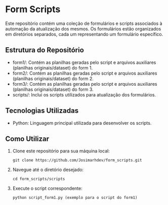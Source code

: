 # Form Scripts

Este repositório contém uma coleção de formulários e scripts associados à automação da atualização dos mesmos. Os formulários estão organizados em diretórios separados, cada um representando um formulário específico.

## Estrutura do Repositório

- form1/: Contém as planilhas geradas pelo script e arquivos auxiliares (planilhas originais/dataset) do form 1.
- form2/: Contém as planilhas geradas pelo script e arquivos auxiliares (planilhas originais/dataset) do form 2.
- form3/: Contém as planilhas geradas pelo script e arquivos auxiliares (planilhas originais/dataset) do form 3.
- scripts/: Inclui os scripts utilizados para atualização dos formulários.

## Tecnologias Utilizadas

- Python: Linguagem principal utilizada para desenvolver os scripts.

## Como Utilizar

1. Clone este repositório para sua máquina local:
   ```
   git clone https://github.com/Josimarhdev/form_scripts.git
2. Navegue até o diretório desejado:
   ```
   cd form_scripts/scripts
3. Execute o script correspondente:
   ```
   python script_form1.py (exemplo para o script do form1)
